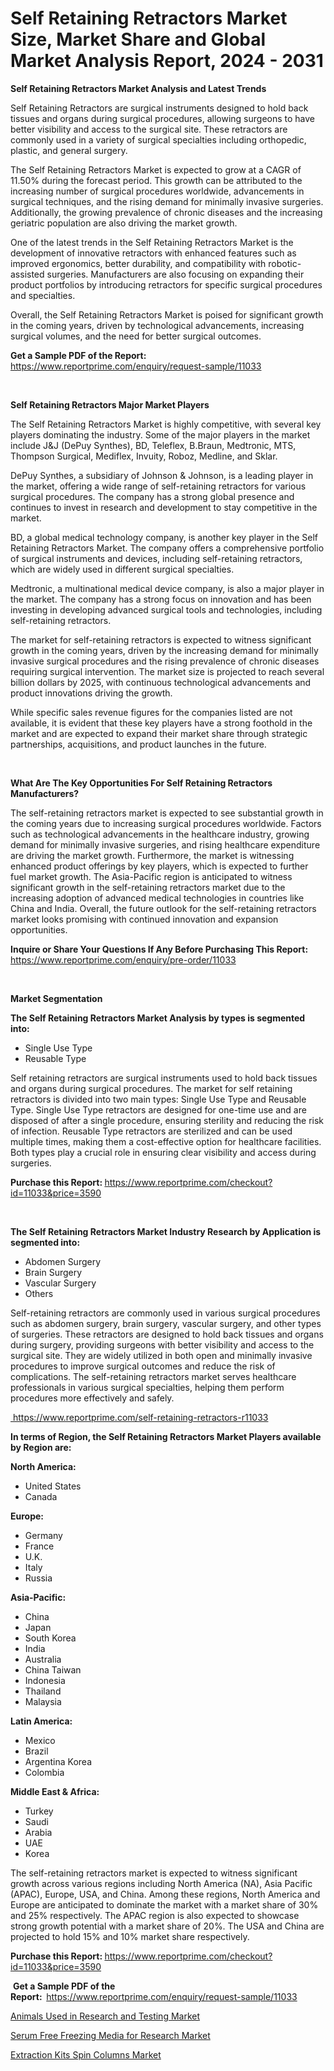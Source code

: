 <p><h1>Self Retaining Retractors Market Size, Market Share and Global Market Analysis Report, 2024 - 2031</h1></p><p><strong>Self Retaining Retractors Market Analysis and Latest Trends</strong></p>
<p><p>Self Retaining Retractors are surgical instruments designed to hold back tissues and organs during surgical procedures, allowing surgeons to have better visibility and access to the surgical site. These retractors are commonly used in a variety of surgical specialties including orthopedic, plastic, and general surgery.</p><p>The Self Retaining Retractors Market is expected to grow at a CAGR of 11.50% during the forecast period. This growth can be attributed to the increasing number of surgical procedures worldwide, advancements in surgical techniques, and the rising demand for minimally invasive surgeries. Additionally, the growing prevalence of chronic diseases and the increasing geriatric population are also driving the market growth.</p><p>One of the latest trends in the Self Retaining Retractors Market is the development of innovative retractors with enhanced features such as improved ergonomics, better durability, and compatibility with robotic-assisted surgeries. Manufacturers are also focusing on expanding their product portfolios by introducing retractors for specific surgical procedures and specialties.</p><p>Overall, the Self Retaining Retractors Market is poised for significant growth in the coming years, driven by technological advancements, increasing surgical volumes, and the need for better surgical outcomes.</p></p>
<p><strong>Get a Sample PDF of the Report:&nbsp;</strong> <a href="https://www.reportprime.com/enquiry/request-sample/11033">https://www.reportprime.com/enquiry/request-sample/11033</a></p>
<p>&nbsp;</p>
<p><strong>Self Retaining Retractors Major Market Players</strong></p>
<p><p>The Self Retaining Retractors Market is highly competitive, with several key players dominating the industry. Some of the major players in the market include J&J (DePuy Synthes), BD, Teleflex, B.Braun, Medtronic, MTS, Thompson Surgical, Mediflex, Invuity, Roboz, Medline, and Sklar.</p><p>DePuy Synthes, a subsidiary of Johnson & Johnson, is a leading player in the market, offering a wide range of self-retaining retractors for various surgical procedures. The company has a strong global presence and continues to invest in research and development to stay competitive in the market.</p><p>BD, a global medical technology company, is another key player in the Self Retaining Retractors Market. The company offers a comprehensive portfolio of surgical instruments and devices, including self-retaining retractors, which are widely used in different surgical specialties.</p><p>Medtronic, a multinational medical device company, is also a major player in the market. The company has a strong focus on innovation and has been investing in developing advanced surgical tools and technologies, including self-retaining retractors.</p><p>The market for self-retaining retractors is expected to witness significant growth in the coming years, driven by the increasing demand for minimally invasive surgical procedures and the rising prevalence of chronic diseases requiring surgical intervention. The market size is projected to reach several billion dollars by 2025, with continuous technological advancements and product innovations driving the growth.</p><p>While specific sales revenue figures for the companies listed are not available, it is evident that these key players have a strong foothold in the market and are expected to expand their market share through strategic partnerships, acquisitions, and product launches in the future.</p></p>
<p>&nbsp;</p>
<p><strong>What Are The Key Opportunities For Self Retaining Retractors Manufacturers?</strong></p>
<p><p>The self-retaining retractors market is expected to see substantial growth in the coming years due to increasing surgical procedures worldwide. Factors such as technological advancements in the healthcare industry, growing demand for minimally invasive surgeries, and rising healthcare expenditure are driving the market growth. Furthermore, the market is witnessing enhanced product offerings by key players, which is expected to further fuel market growth. The Asia-Pacific region is anticipated to witness significant growth in the self-retaining retractors market due to the increasing adoption of advanced medical technologies in countries like China and India. Overall, the future outlook for the self-retaining retractors market looks promising with continued innovation and expansion opportunities.</p></p>
<p><strong>Inquire or Share Your Questions If Any Before Purchasing This Report:</strong> <a href="https://www.reportprime.com/enquiry/pre-order/11033">https://www.reportprime.com/enquiry/pre-order/11033</a></p>
<p>&nbsp;</p>
<p><strong>Market Segmentation</strong></p>
<p><strong>The Self Retaining Retractors Market Analysis by types is segmented into:</strong></p>
<p><ul><li>Single Use Type</li><li>Reusable Type</li></ul></p>
<p><p>Self retaining retractors are surgical instruments used to hold back tissues and organs during surgical procedures. The market for self retaining retractors is divided into two main types: Single Use Type and Reusable Type. Single Use Type retractors are designed for one-time use and are disposed of after a single procedure, ensuring sterility and reducing the risk of infection. Reusable Type retractors are sterilized and can be used multiple times, making them a cost-effective option for healthcare facilities. Both types play a crucial role in ensuring clear visibility and access during surgeries.</p></p>
<p><strong>Purchase this Report:&nbsp;</strong><a href="https://www.reportprime.com/checkout?id=11033&price=3590">https://www.reportprime.com/checkout?id=11033&price=3590</a></p>
<p>&nbsp;</p>
<p><strong>The Self Retaining Retractors Market Industry Research by Application is segmented into:</strong></p>
<p><ul><li>Abdomen Surgery</li><li>Brain Surgery</li><li>Vascular Surgery</li><li>Others</li></ul></p>
<p><p>Self-retaining retractors are commonly used in various surgical procedures such as abdomen surgery, brain surgery, vascular surgery, and other types of surgeries. These retractors are designed to hold back tissues and organs during surgery, providing surgeons with better visibility and access to the surgical site. They are widely utilized in both open and minimally invasive procedures to improve surgical outcomes and reduce the risk of complications. The self-retaining retractors market serves healthcare professionals in various surgical specialties, helping them perform procedures more effectively and safely.</p></p>
<p><a href="https://www.reportprime.com/self-retaining-retractors-r11033">&nbsp;https://www.reportprime.com/self-retaining-retractors-r11033</a></p>
<p><strong>In terms of Region, the Self Retaining Retractors Market Players available by Region are:</strong></p>
<p>
    <p> <strong> North America: </strong>
        <ul>
            <li>United States</li>
            <li>Canada</li>
        </ul>
        </p> 
    <p> <strong> Europe: </strong>
        <ul>
            <li>Germany</li>
            <li>France</li>
            <li>U.K.</li>
            <li>Italy</li>
            <li>Russia</li>
        </ul>
        </p> 
    <p> <strong> Asia-Pacific: </strong>
        <ul>
            <li>China</li>
            <li>Japan</li>
            <li>South Korea</li>
            <li>India</li>
            <li>Australia</li>
            <li>China Taiwan</li>
            <li>Indonesia</li>
            <li>Thailand</li>
            <li>Malaysia</li>
        </ul>
        </p> 
    <p> <strong> Latin America: </strong>
        <ul>
            <li>Mexico</li>
            <li>Brazil</li>
            <li>Argentina Korea</li>
            <li>Colombia</li>
        </ul>
        </p> 
    <p> <strong> Middle East & Africa: </strong>
        <ul>
            <li>Turkey</li>
            <li>Saudi</li>
            <li>Arabia</li>
            <li>UAE</li>
            <li>Korea</li>
        </ul>
    </p>
    </p>
<p><p>The self-retaining retractors market is expected to witness significant growth across various regions including North America (NA), Asia Pacific (APAC), Europe, USA, and China. Among these regions, North America and Europe are anticipated to dominate the market with a market share of 30% and 25% respectively. The APAC region is also expected to showcase strong growth potential with a market share of 20%. The USA and China are projected to hold 15% and 10% market share respectively.</p></p>
<p><strong>Purchase this Report: </strong><a href="https://www.reportprime.com/checkout?id=11033&price=3590">https://www.reportprime.com/checkout?id=11033&price=3590</a></p>
<p>&nbsp;<strong>Get a Sample PDF of the Report:&nbsp;&nbsp;</strong><a href="https://www.reportprime.com/enquiry/request-sample/11033">https://www.reportprime.com/enquiry/request-sample/11033</a></p>
<p><strong></strong></p>
<p><p><a href="https://github.com/changoleonlaverguenzanoexiste/Market-Research-Report-List-4/blob/main/animals-used-in-research-and-testing-market.md">Animals Used in Research and Testing Market</a></p><p><a href="https://github.com/tamvrosiya/Market-Research-Report-List-5/blob/main/serum-free-freezing-media-for-research-market.md">Serum Free Freezing Media for Research Market</a></p><p><a href="https://github.com/dimitrishawkinswaynenp91rgz/Market-Research-Report-List-3/blob/main/extraction-kits-spin-columns-market.md">Extraction Kits Spin Columns Market</a></p></p>